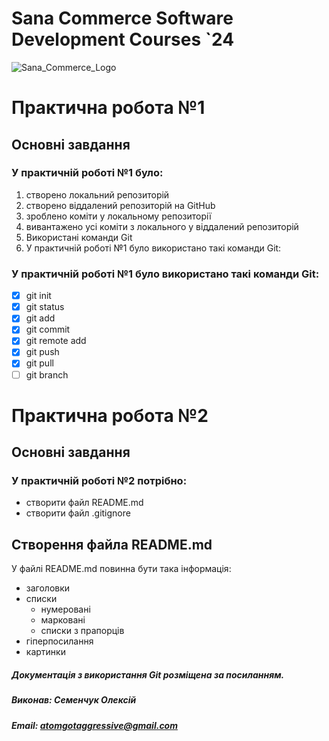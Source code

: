 # Sana Commerce Software Development Courses `24 
![Sana_Commerce_Logo](https://github.com/FearlessAtom/Task1/assets/141677107/f1249e47-e766-41d2-98fa-16c31dee50af)
# Практична робота №1
## Основні завдання
### У практичній роботі №1 було:
1. створено локальний репозиторій
2. створено віддалений репозиторій на GitHub
3. зроблено коміти у локальному репозиторії
4. вивантажено усі коміти з локального у віддалений репозиторій
5. Використані команди Git
6. У практичній роботі №1 було використано такі команди Git:
### У практичній роботі №1 було використано такі команди Git:
- [x] git init
- [x] git status
- [x] git add
- [x] git commit
- [x] git remote add
- [x] git push
- [x] git pull
- [ ] git branch
# Практична робота №2
## Основні завдання
### У практичній роботі №2 потрібно:
- створити файл README.md
- створити файл .gitignore
## Створення файла README.md
У файлі README.md повинна бути така інформація:
- заголовки
- списки
   - нумеровані
   - марковані
   - списки з прапорців
- гіперпосилання
- картинки
##### Документація з використання Git розміщена за посиланням.
##### Виконав: Семенчук Олексій
##### Email: atomgotaggressive@gmail.com